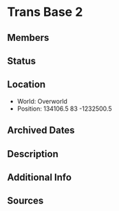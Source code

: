 # Trans Base 2

## Members

## Status

## Location
- World: Overworld
- Position: 134106.5 83 -1232500.5

## Archived Dates

## Description

## Additional Info

## Sources
